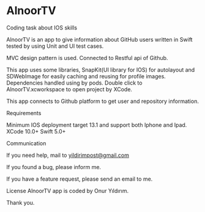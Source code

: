 # AlnoorTV
Coding task about IOS skills

AlnoorTV is an app to give information about GitHub users written in Swift tested by using Unit and UI test cases.

MVC design pattern is used. Connected to Restful api of Github.

This app uses some libraries, SnapKit(UI library for IOS) for autolayout and SDWebImage for easily caching and reusing for profile images. Dependencies handled using by pods. Double click to AlnoorTV.xcworkspace to open project by XCode.

This app connects to Github platform to get user and repository information.



Requirements

Minimum IOS deployment target 13.1 and support both Iphone and Ipad.
XCode 10.0+
Swift 5.0+

Communication

If you need help, mail to yildirimpost@gmail.com

If you found a bug, please inform me.

If you have a feature request, please send an email to me.

License
AlnoorTV app is coded by Onur Yıldırım.

Thank you.
